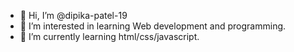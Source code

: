 - 👋 Hi, I’m @dipika-patel-19
- 👀 I’m interested in learning Web development and programming.
- 🌱 I’m currently learning html/css/javascript.

<!---
dipika-patel-19/dipika-patel-19 is a ✨ special ✨ repository because its `README.md` (this file) appears on your GitHub profile.
You can click the Preview link to take a look at your changes.
--->
